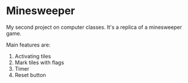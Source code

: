 # Minesweeper

My second project on computer classes. 
It's a replica of a minesweeper game.

Main features are:
1. Activating tiles
2. Mark tiles with flags
3. Timer
4. Reset button 
